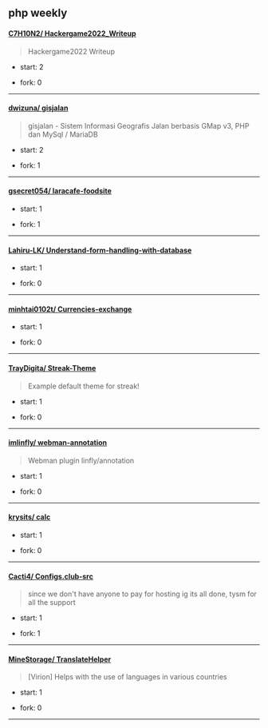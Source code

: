 ## php weekly

#### [C7H10N2/ Hackergame2022_Writeup](https://github.com/C7H10N2/Hackergame2022_Writeup)
>  Hackergame2022 Writeup
+ start: 2
+ fork: 0
---
#### [dwizuna/ gisjalan](https://github.com/dwizuna/gisjalan)
>  gisjalan - Sistem Informasi Geografis Jalan berbasis GMap v3, PHP dan MySql / MariaDB
+ start: 2
+ fork: 1
---
#### [gsecret054/ laracafe-foodsite](https://github.com/gsecret054/laracafe-foodsite)
>  
+ start: 1
+ fork: 1
---
#### [Lahiru-LK/ Understand-form-handling-with-database](https://github.com/Lahiru-LK/Understand-form-handling-with-database)
>  
+ start: 1
+ fork: 0
---
#### [minhtai0102t/ Currencies-exchange](https://github.com/minhtai0102t/Currencies-exchange)
>  
+ start: 1
+ fork: 0
---
#### [TrayDigita/ Streak-Theme](https://github.com/TrayDigita/Streak-Theme)
>  Example default theme for streak!
+ start: 1
+ fork: 0
---
#### [imlinfly/ webman-annotation](https://github.com/imlinfly/webman-annotation)
>  Webman plugin linfly/annotation
+ start: 1
+ fork: 0
---
#### [krysits/ calc](https://github.com/krysits/calc)
>  
+ start: 1
+ fork: 0
---
#### [Cacti4/ Configs.club-src](https://github.com/Cacti4/Configs.club-src)
>  since we don't have anyone to pay for hosting ig its all done, tysm for all the support
+ start: 1
+ fork: 1
---
#### [MineStorage/ TranslateHelper](https://github.com/MineStorage/TranslateHelper)
>  [Virion] Helps with the use of languages in various countries
+ start: 1
+ fork: 0
---